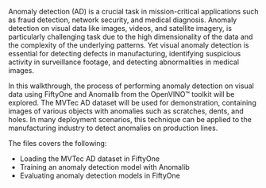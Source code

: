 Anomaly detection (AD) is a crucial task in mission-critical applications such as fraud detection, network security, and medical diagnosis. Anomaly detection on visual data like images, videos, and satellite imagery, is particularly challenging task due to the high dimensionality of the data and the complexity of the underlying patterns. Yet visual anomaly detection is essential for detecting defects in manufacturing, identifying suspicious activity in surveillance footage, and detecting abnormalities in medical images.

In this walkthrough, the process of performing anomaly detection on visual data using FiftyOne and Anomalib from the OpenVINO™ toolkit will be explored. The MVTec AD dataset will be used for demonstration, containing images of various objects with anomalies such as scratches, dents, and holes. In many deployment scenarios, this technique can be applied to the manufacturing industry to detect anomalies on production lines.

The files covers the following:

- Loading the MVTec AD dataset in FiftyOne
- Training an anomaly detection model with Anomalib
- Evaluating anomaly detection models in FiftyOne
